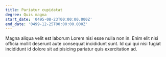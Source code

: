 ```yaml
---
title: Pariatur cupidatat
degree: Quis magna
start_date: '0495-08-23T00:00:00.000Z'
end_date: '0499-12-25T00:00:00.000Z'
---
```


Magna aliqua velit est laborum Lorem nisi esse nulla non in. Enim elit nisi officia mollit deserunt aute consequat incididunt sunt. Id qui qui nisi fugiat incididunt id dolore sit adipisicing pariatur quis exercitation ad.
